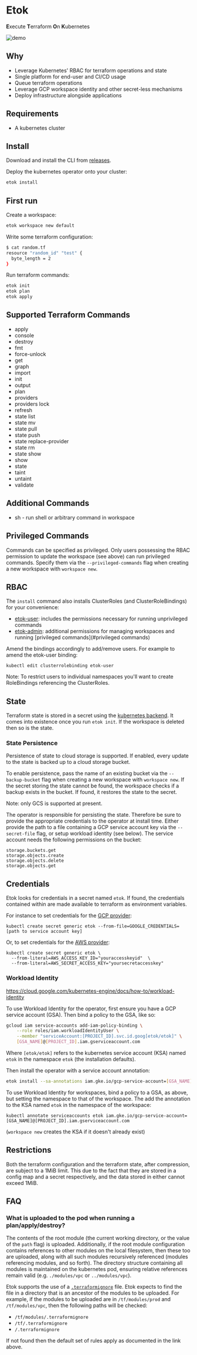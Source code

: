 # Etok

**E**xecute **T**erraform **O**n **K**ubernetes

![demo](./demo.svg)

## Why

* Leverage Kubernetes' RBAC for terraform operations and state
* Single platform for end-user and CI/CD usage
* Queue terraform operations
* Leverage GCP workspace identity and other secret-less mechanisms
* Deploy infrastructure alongside applications

## Requirements

* A kubernetes cluster

## Install

Download and install the CLI from [releases](https://github.com/leg100/etok/releases).

Deploy the kubernetes operator onto your cluster:

```bash
etok install
```

## First run

Create a workspace:

```bash
etok workspace new default
```

Write some terraform configuration:

```bash
$ cat random.tf
resource "random_id" "test" {
  byte_length = 2
}
```

Run terraform commands:

```bash
etok init
etok plan
etok apply
```

## Supported Terraform Commands

* apply
* console
* destroy
* fmt
* force-unlock
* get
* graph
* import
* init
* output
* plan
* providers
* providers lock
* refresh
* state list
* state mv
* state pull
* state push
* state replace-provider
* state rm
* state show
* show
* state
* taint
* untaint
* validate

## Additional Commands

* sh - run shell or arbitrary command in workspace

## Privileged Commands

Commands can be specified as privileged. Only users possessing the RBAC permission to update the workspace (see above) can run privileged commands. Specify them via the `--privileged-commands` flag when creating a new workspace with `workspace new`.

## RBAC

The `install` command also installs ClusterRoles (and ClusterRoleBindings) for your convenience:

* [etok-user](./config/rbac/user.yaml): includes the permissions necessary for running unprivileged commands
* [etok-admin](./config/rbac/admin.yaml): additional permissions for managing workspaces and running [privileged commands](#privileged commands)

Amend the bindings accordingly to add/remove users. For example to amend the etok-user binding:

```
kubectl edit clusterrolebinding etok-user
```

Note: To restrict users to individual namespaces you'll want to create RoleBindings referencing the ClusterRoles.

## State

Terraform state is stored in a secret using the [kubernetes backend](https://www.terraform.io/docs/backends/types/kubernetes.html). It comes into existence once you run `etok init`. If the workspace is deleted then so is the state.

### State Persistence

Persistence of state to cloud storage is supported. If enabled, every update to the state is backed up to a cloud storage bucket.

To enable persistence, pass the name of an existing bucket via the `--backup-bucket` flag when creating a new workspace with `workspace new`. If the secret storing the state cannot be found, the workspace checks if a backup exists in the bucket. If found, it restores the state to the secret.

Note: only GCS is supported at present.

The operator is responsible for persisting the state. Therefore be sure to provide the appropriate credentials to the operator at install time. Either provide the path to a file containing a GCP service account key via the `--secret-file` flag, or setup workload identity (see below). The service account needs the following permissions on the bucket:

```
storage.buckets.get
storage.objects.create
storage.objects.delete
storage.objects.get
```

## Credentials

Etok looks for credentials in a secret named `etok`. If found, the credentials contained within are made available to terraform as environment variables.

For instance to set credentials for the [GCP provider](https://www.terraform.io/docs/providers/google/guides/provider_reference.html#full-reference):

```
kubectl create secret generic etok --from-file=GOOGLE_CREDENTIALS=[path to service account key]
```

Or, to set credentials for the [AWS provider](https://www.terraform.io/docs/providers/aws/index.html):

```
kubectl create secret generic etok \
  --from-literal=AWS_ACCESS_KEY_ID="youraccesskeyid"  \
  --from-literal=AWS_SECRET_ACCESS_KEY="yoursecretaccesskey"
```

### Workload Identity

https://cloud.google.com/kubernetes-engine/docs/how-to/workload-identity

To use Workload Identity for the operator, first ensure you have a GCP service account (GSA). Then bind a policy to the GSA, like so:

```bash
gcloud iam service-accounts add-iam-policy-binding \
    --role roles/iam.workloadIdentityUser \
    --member "serviceAccount:[PROJECT_ID].svc.id.goog[etok/etok]" \
    [GSA_NAME]@[PROJECT_ID].iam.gserviceaccount.com
```

Where `[etok/etok]` refers to the kubernetes service account (KSA) named `etok` in the namespace `etok` (the installation defaults).

Then install the operator with a service account annotation:

```bash
etok install --sa-annotations iam.gke.io/gcp-service-account=[GSA_NAME]@[PROJECT_ID].iam.gserviceaccount.com
```

To use Workload Identity for workspaces, bind a policy to a GSA, as above, but setting the namespace to that of the workspace. The add the annotation to the KSA named `etok` in the namespace of the workspace:

`kubectl annotate serviceaccounts etok iam.gke.io/gcp-service-account=[GSA_NAME]@[PROJECT_ID].iam.gserviceaccount.com`

(`workspace new` creates the KSA if it doesn't already exist)

## Restrictions

Both the terraform configuration and the terraform state, after compression, are subject to a 1MiB limit. This due to the fact that they are stored in a config map and a secret respectively, and the data stored in either cannot exceed 1MiB.

## FAQ

### What is uploaded to the pod when running a plan/apply/destroy?

The contents of the root module (the current working directory, or the value of the `path` flag) is uploaded. Additionally, if the root module configuration contains references to other modules on the local filesystem, then these too are uploaded, along with all such modules recursively referenced (modules referencing modules, and so forth). The directory structure containing all modules is maintained on the kubernetes pod, ensuring relative references remain valid (e.g. `./modules/vpc` or `../modules/vpc`).

Etok supports the use of a [`.terraformignore`](https://www.terraform.io/docs/backends/types/remote.html#excluding-files-from-upload-with-terraformignore) file. Etok expects to find the file in a directory that is an ancestor of the modules to be uploaded. For example, if the modules to be uploaded are in `/tf/modules/prod` and `/tf/modules/vpc`, then the following paths will be checked:

* `/tf/modules/.terraformignore`
* `/tf/.terraformignore`
* `/.terraformignore`

If not found then the default set of rules apply as documented in the link above.

